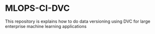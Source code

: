 # MLOPS-CI-DVC
This repository is explains how to do data versioning using DVC for large enterprise machine learning applications
